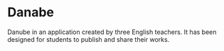 # Danabe
Danube in an application created by three English teachers. It has been designed for students to publish and share their works. 
